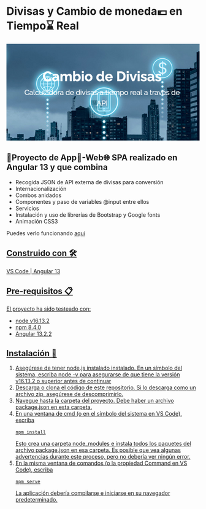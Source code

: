 <h1>Divisas y Cambio de moneda💶 en Tiempo⌛ Real </h1>

<img src="https://raw.githubusercontent.com/programacionmultimedia/programacionmultimedia/main/assets/divisas.jpg" width="600">

<h2>📍Proyecto de App📱-Web🌐 SPA realizado en Angular 13 y que combina</h2>
<ul>
    <li>Recogida JSON de API externa de divisas para conversión</li>
    <li>Internacionalización</li>
    <li>Combos anidados</li>
    <li>Componentes y paso de variables @input entre ellos</li>
    <li>Servicios</li>
    <li>Instalación y uso de librerías de Bootstrap y Google fonts</li>
    <li>Animación CSS3</li>
  
</ul>
<p>Puedes verlo funcionando <a href="http://proyectofinal-raul.000webhostapp.com/" >aquí</a</p>

<h2>Construido con 🛠️</h2>
<p>VS Code | Angular 13</p>

<h2>Pre-requisitos 📋</h2>
<p>El proyecto ha sido testeado con:</p>
<ul>
<li>node v16.13.2</li>
<li>npm 8.4.0</li>
<li>Angular 13.2.2</li>
</ul>

<h2>Instalación 🔧</h2>
<ol>
     
<li>Asegúrese de tener node.js instalado instalado.
En un símbolo del sistema, escriba 
    node -v 
para asegurarse de que tiene la versión v16.13.2 o superior antes de continuar</li>
<li>Descarga o clona el código de este repositorio. 
Si lo descarga como un archivo zip, asegúrese de descomprimirlo.</li>

<li>Navegue hasta la carpeta del proyecto.
Debe haber un archivo package.json en esta carpeta.</li>

<li>En una ventana de cmd (o en el símbolo del sistema en VS Code), escriba
    <pre><code>npm install</code></pre>
Esto crea una carpeta node_modules e instala todos los paquetes del archivo package.json en esa carpeta. Es posible que vea algunas advertencias durante este proceso, pero no debería ver ningún error.</li>

<li>En la misma ventana de comandos (o la propiedad Command en VS Code), escriba
    <pre><code>npm serve</code></pre>
La aplicación debería compilarse e iniciarse en su navegador predeterminado.</li>

</ol>
